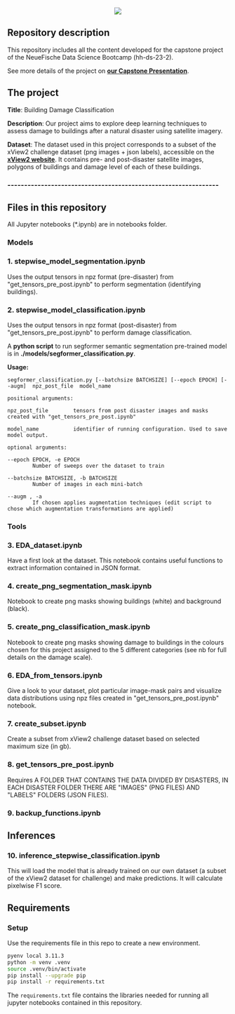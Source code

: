 <br/> 

<p align = "center"> <img src="./logo.png" /> 

## **Repository description**

This repository includes all the content developed for the capstone project of the NeueFische Data Science Bootcamp (hh-ds-23-2).

See more details of the project on __[our Capstone Presentation](./Building_Damage_Classification.pdf)__.
## **The project**

**Title**: Building Damage Classification

**Description**: Our project aims to explore deep learning techniques to assess damage to buildings after a natural disaster using satellite imagery.

**Dataset**: The dataset used in this project corresponds to a subset of the xView2 challenge dataset (png images + json labels), accessible on the __[xView2 website](https://xview2.org/dataset)__.  It contains pre- and post-disaster satellite images, polygons of buildings and damage level of each of these buildings.

### ---------------------------------------------------------------
## **Files in this repository**
All Jupyter notebooks (*.ipynb) are in notebooks folder.
### **Models**

### 1. stepwise_model_segmentation.ipynb
Uses the output tensors in npz format (pre-disaster) from "get_tensors_pre_post.ipynb" to perform segmentation (identifying buildings).

### 2. stepwise_model_classification.ipynb
Uses the output tensors in npz format (post-disaster) from "get_tensors_pre_post.ipynb" to perform damage classification.

A **python script** to run segformer semantic segmentation pre-trained model is in **./models/segformer_classification.py**. 

**Usage:**
```
segformer_classification.py [--batchsize BATCHSIZE] [--epoch EPOCH] [--augm]  npz_post_file  model_name

positional arguments:

npz_post_file        tensors from post disaster images and masks created with "get_tensors_pre_post.ipynb"   

model_name           identifier of running configuration. Used to save model output.

optional arguments:

--epoch EPOCH, -e EPOCH
        Number of sweeps over the dataset to train

--batchsize BATCHSIZE, -b BATCHSIZE
        Number of images in each mini-batch

--augm , -a
        If chosen applies augmentation techniques (edit script to chose which augmentation transformations are applied)
```

### **Tools**
### 3. EDA_dataset.ipynb 
Have a first look at the dataset. This notebook contains useful functions to extract information contained in JSON format.
### 4. create_png_segmentation_mask.ipynb 
Notebook to create png masks showing buildings (white) and background (black).
### 5. create_png_classification_mask.ipynb
Notebook to create png masks showing damage to buildings in the colours chosen for this project assigned to the 5 different categories (see nb for full details on the damage scale).
### 6. EDA_from_tensors.ipynb 
Give a look to your dataset, plot particular image-mask pairs and visualize data distributions using npz files created in "get_tensors_pre_post.ipynb" notebook.
### 7. create_subset.ipynb
Create a subset from xView2 challenge dataset based on selected maximum size (in gb).




### 8. get_tensors_pre_post.ipynb

Requires A FOLDER THAT CONTAINS THE DATA DIVIDED BY DISASTERS, IN EACH DISASTER FOLDER THERE ARE "IMAGES" (PNG FILES) AND "LABELS" FOLDERS (JSON FILES).
### 9. backup_functions.ipynb

## Inferences

### 10. inference_stepwise_classification.ipynb
This will load the model that is already trained on our own dataset (a subset of the xView2 dataset for challenge) and make predictions. It will calculate pixelwise F1 score. 



## Requirements

### Setup

Use the requirements file in this repo to create a new environment.

```BASH
pyenv local 3.11.3
python -m venv .venv
source .venv/bin/activate
pip install --upgrade pip
pip install -r requirements.txt
```

The `requirements.txt` file contains the libraries needed for running all jupyter notebooks contained in this repository.



